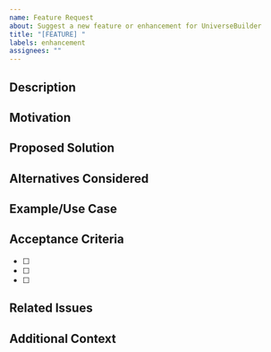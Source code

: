 ```yaml
---
name: Feature Request
about: Suggest a new feature or enhancement for UniverseBuilder
title: "[FEATURE] "
labels: enhancement
assignees: ""
---
```


## Description

<!-- Clear description of the feature or enhancement -->

## Motivation

<!-- Why would this feature be useful? What problem does it solve? -->

## Proposed Solution

<!-- How should this feature work? Describe the ideal implementation. -->

## Alternatives Considered

<!-- Any other approaches you've considered? -->

## Example/Use Case

<!-- Provide a specific example of how this feature would be used -->

## Acceptance Criteria

<!-- What would make this feature complete? -->

- [ ] 
- [ ] 
- [ ] 

## Related Issues

<!-- Link to related issues or discussions -->

## Additional Context

<!-- Any mockups, references, or other context? -->
